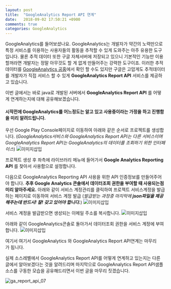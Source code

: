 ```yaml
---
layout: post
title:  "GoogleAnalytics Report API 연계"
date:   2018-09-02 17:50:21 +0900
comments: true
categories: GoogleAnalytics
---
```


GoogleAnalytics를 들어보셨나요.
GoogleAnalytics는 개발자가 약간의 노력만으로 특정 서비스를 이용하는 사용자들의 활동을 추적할 수 있게 도와주는 아주 유용한 도구입니다.
물론 추적 데이터 또한 구글 자체서버에 저장되고 있으니 기본적인 기능만 이용할꺼라면 개발자는 정말 아무것도 할 게 없게 만들어주는 강력한 도구이죠.
이러한 추적데이터를 [GoogleAnalytics 공홈](https://analytics.google.com/analytics)에서 확인 할 수도 있지만 구글은 고맙게도 추적데이터를 개발자가 직접 서비스 할 수 있게 **GoogleAnalytics Report API** 서비스를 제공하고 있습니다.

이번 글에서는 바로 java로 개발된 서버에서 **GoogleAnalytics Report API** 를 어떻게 연계하는지에 대해 공유해보겠습니다.

#### 시작전에 GoogleAnalytics를 어느정도는 알고 있고 사용중이라는 가정을 하고 진행함을 미리 알려드립니다.


우선 Google Play Console페이지로 이동하여 아래와 같은 순서로 프로젝트를 생성합니다.
(*GoogleAnalytics서비스와 GoogleAnalytics Report API는 다른 서비스이며 GoogleAnalytics Report API는 GoogleAnalytics의 데이터를 조회하기 위한 인터페이스*)
![이미지삽입](https://user-images.githubusercontent.com/25237661/44958518-6d26bb00-af1c-11e8-8c9d-86c173c277e6.png)


프로젝트 생성 후
좌측에 라이브러리 메뉴에 들어가서 **Google Analytics Reporting API** 를 찾아서 사용함으로 설정합니다.

다음으로 GoogleAnalytics Reporting API 사용을 위한 API 인증정보를 만들어주어야 합니다.
**추후 Google Analytics 콘솔에서 데이터조회 권한을 부여할 때 사용되는점 미리 알아주세요.**
아래와 같이 서비스 계정관리를 클릭하여 프로젝트 서비스계정을 발급하는 페이지로 이동하여 서비스 계정 발급
(_발급받는 과정중 마지막에 **json파일을 제공해주는데 반드시! 잘! 갖고 있어야 합니다.**_)
![이미지삽입](https://user-images.githubusercontent.com/25237661/44958519-6d26bb00-af1c-11e8-9bff-b4844d6fffd9.png)

서비스 계정을 발급받으면 생성되는 이메일 주소를 복사합니다.
![이미지삽입](https://user-images.githubusercontent.com/25237661/44958520-6d26bb00-af1c-11e8-8419-ed4c76bc35f4.png)

아래와 같이 GoogleAnalytics콘솔로 돌아가서 데이터조회 권한을 서비스 계정에 부여합니다.
![이미지삽입](https://user-images.githubusercontent.com/25237661/44958522-6dbf5180-af1c-11e8-9c06-08fc9ba05087.png)

여기서 여기서 GoogleAnalytics 와 GoogleAnalytics Report API연계는 마무리가 됩니다.

실제 소스레벨에서 GoogleAnalytics Report API를 어떻게 연계하고 있는지는 다른 글에서 알아보겠다는 것을 알려드리며 마지막으로 GoogleAnalytics Report API샘플 소스를 구동한 모습을 공유해드리면서 이번 글을 마무리 짓겠습니다.

![ga_report_api_07](https://user-images.githubusercontent.com/25237661/44958517-6d26bb00-af1c-11e8-9495-b1ac8185c9af.png)

